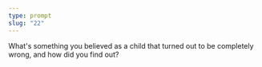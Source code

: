```yaml
---
type: prompt
slug: "22"
---
```


What's something you believed as a child that turned out to be completely wrong, and how did you find out?